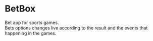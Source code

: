 # BetBox

Bet app for sports games.</br>
Bets options changes live according to the result and the events that happening in the games.
